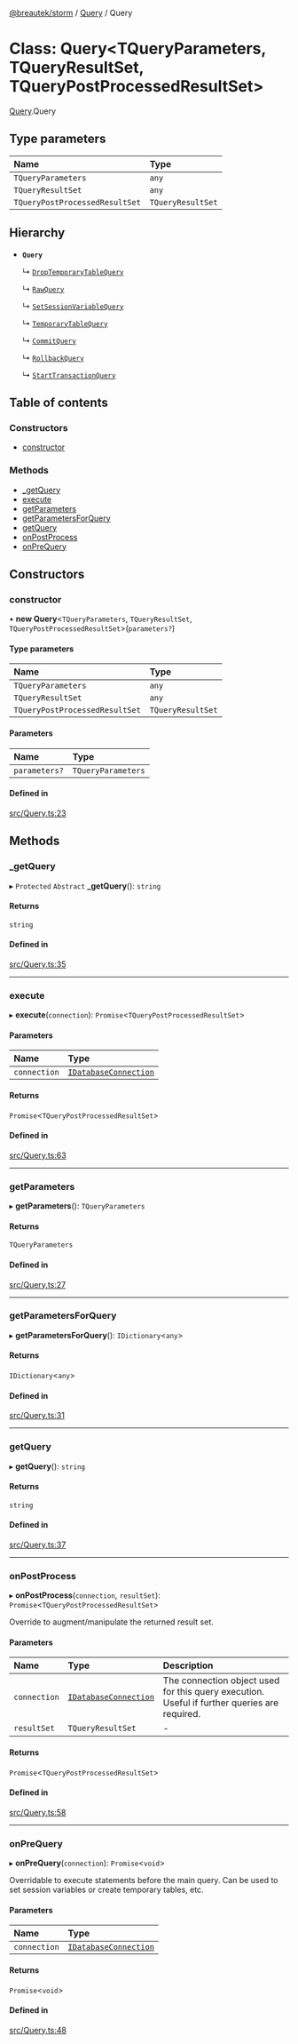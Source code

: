 [@breautek/storm](../README.md) / [Query](../modules/Query.md) / Query

# Class: Query<TQueryParameters, TQueryResultSet, TQueryPostProcessedResultSet\>

[Query](../modules/Query.md).Query

## Type parameters

| Name | Type |
| :------ | :------ |
| `TQueryParameters` | `any` |
| `TQueryResultSet` | `any` |
| `TQueryPostProcessedResultSet` | `TQueryResultSet` |

## Hierarchy

- **`Query`**

  ↳ [`DropTemporaryTableQuery`](DropTemporaryTableQuery.DropTemporaryTableQuery-1.md)

  ↳ [`RawQuery`](RawQuery.RawQuery-1.md)

  ↳ [`SetSessionVariableQuery`](SetSessionVariableQuery.SetSessionVariableQuery-1.md)

  ↳ [`TemporaryTableQuery`](TemporaryTableQuery.TemporaryTableQuery-1.md)

  ↳ [`CommitQuery`](private_CommitQuery.CommitQuery.md)

  ↳ [`RollbackQuery`](private_RollbackQuery.RollbackQuery.md)

  ↳ [`StartTransactionQuery`](private_StartTransactionQuery.StartTransactionQuery.md)

## Table of contents

### Constructors

- [constructor](Query.Query-1.md#constructor)

### Methods

- [\_getQuery](Query.Query-1.md#_getquery)
- [execute](Query.Query-1.md#execute)
- [getParameters](Query.Query-1.md#getparameters)
- [getParametersForQuery](Query.Query-1.md#getparametersforquery)
- [getQuery](Query.Query-1.md#getquery)
- [onPostProcess](Query.Query-1.md#onpostprocess)
- [onPreQuery](Query.Query-1.md#onprequery)

## Constructors

### constructor

• **new Query**<`TQueryParameters`, `TQueryResultSet`, `TQueryPostProcessedResultSet`\>(`parameters?`)

#### Type parameters

| Name | Type |
| :------ | :------ |
| `TQueryParameters` | `any` |
| `TQueryResultSet` | `any` |
| `TQueryPostProcessedResultSet` | `TQueryResultSet` |

#### Parameters

| Name | Type |
| :------ | :------ |
| `parameters?` | `TQueryParameters` |

#### Defined in

[src/Query.ts:23](https://github.com/breautek/storm/blob/6ea3887/src/Query.ts#L23)

## Methods

### \_getQuery

▸ `Protected` `Abstract` **_getQuery**(): `string`

#### Returns

`string`

#### Defined in

[src/Query.ts:35](https://github.com/breautek/storm/blob/6ea3887/src/Query.ts#L35)

___

### execute

▸ **execute**(`connection`): `Promise`<`TQueryPostProcessedResultSet`\>

#### Parameters

| Name | Type |
| :------ | :------ |
| `connection` | [`IDatabaseConnection`](../interfaces/IDatabaseConnection.IDatabaseConnection-1.md) |

#### Returns

`Promise`<`TQueryPostProcessedResultSet`\>

#### Defined in

[src/Query.ts:63](https://github.com/breautek/storm/blob/6ea3887/src/Query.ts#L63)

___

### getParameters

▸ **getParameters**(): `TQueryParameters`

#### Returns

`TQueryParameters`

#### Defined in

[src/Query.ts:27](https://github.com/breautek/storm/blob/6ea3887/src/Query.ts#L27)

___

### getParametersForQuery

▸ **getParametersForQuery**(): `IDictionary`<`any`\>

#### Returns

`IDictionary`<`any`\>

#### Defined in

[src/Query.ts:31](https://github.com/breautek/storm/blob/6ea3887/src/Query.ts#L31)

___

### getQuery

▸ **getQuery**(): `string`

#### Returns

`string`

#### Defined in

[src/Query.ts:37](https://github.com/breautek/storm/blob/6ea3887/src/Query.ts#L37)

___

### onPostProcess

▸ **onPostProcess**(`connection`, `resultSet`): `Promise`<`TQueryPostProcessedResultSet`\>

Override to augment/manipulate the returned result set.

#### Parameters

| Name | Type | Description |
| :------ | :------ | :------ |
| `connection` | [`IDatabaseConnection`](../interfaces/IDatabaseConnection.IDatabaseConnection-1.md) | The connection object used for this query execution. Useful if further queries are required. |
| `resultSet` | `TQueryResultSet` | - |

#### Returns

`Promise`<`TQueryPostProcessedResultSet`\>

#### Defined in

[src/Query.ts:58](https://github.com/breautek/storm/blob/6ea3887/src/Query.ts#L58)

___

### onPreQuery

▸ **onPreQuery**(`connection`): `Promise`<`void`\>

Overridable to execute statements before the main query.
Can be used to set session variables or create temporary tables, etc.

#### Parameters

| Name | Type |
| :------ | :------ |
| `connection` | [`IDatabaseConnection`](../interfaces/IDatabaseConnection.IDatabaseConnection-1.md) |

#### Returns

`Promise`<`void`\>

#### Defined in

[src/Query.ts:48](https://github.com/breautek/storm/blob/6ea3887/src/Query.ts#L48)
